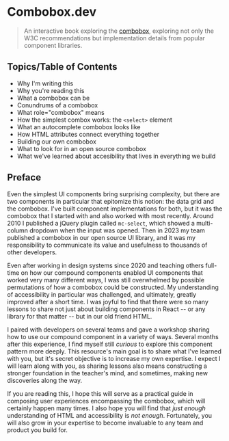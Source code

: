 # Combobox.dev

> An interactive book exploring the [combobox](https://www.w3.org/WAI/ARIA/apg/patterns/combobox/), exploring not only the W3C recommendations but implementation details from popular component libraries.

## Topics/Table of Contents

- Why I'm writing this
- Why you're reading this
- What a combobox can be
- Conundrums of a combobox
- What role="combobox" means
- How the simplest combox works: the `<select>` element
- What an autocomplete combobox looks like
- How HTML attributes connect everything together
- Building our own combobox
- What to look for in an open source combobox
- What we've learned about accesibility that lives in everything we build

## Preface

Even the simplest UI components bring surprising complexity, but there are two components in particular that epitomize this notion: the data grid and the combobox. I've built component implementations for both, but it was the combobox that I started with and also worked with most recently. Around 2010 I published a jQuery plugin called `mc-select`, which showed a multi-column dropdown when the input was opened. Then in 2023 my team published a combobox in our open source UI library, and it was my responsibility to communicate its value and usefulness to thousands of other developers.

Even after working in design systems since 2020 and teaching others full-time on how our compound components enabled UI components that worked very many different ways, I was still overwhelmed by possible permutations of how a combobox could be constructed. My understanding of accessibility in particular was challenged, and ultimately, greatly improved after a short time. I was joyful to find that there were so many lessons to share not just about building components in React -- or any library for that matter -- but in our old friend HTML.

I paired with developers on several teams and gave a workshop sharing how to use our compound component in a variety of ways. Several months after this experience, I find myself still _curious_ to explore this component pattern more deeply. This resource's main goal is to share what I've learned with you, but it's secret objective is to increase my own expertise. I expect I will learn along with you, as sharing lessons also means constructing a stronger foundation in the teacher's mind, and sometimes, making new discoveries along the way.

If you are reading this, I hope this will serve as a practical guide in composing user experiences encompassing the combobox, which will certainly happen many times. I also hope you will find that _just enough_ understanding of HTML and accessibility is _not enough_. Fortunately, you will also grow in your expertise to become invaluable to any team and product you build for.
